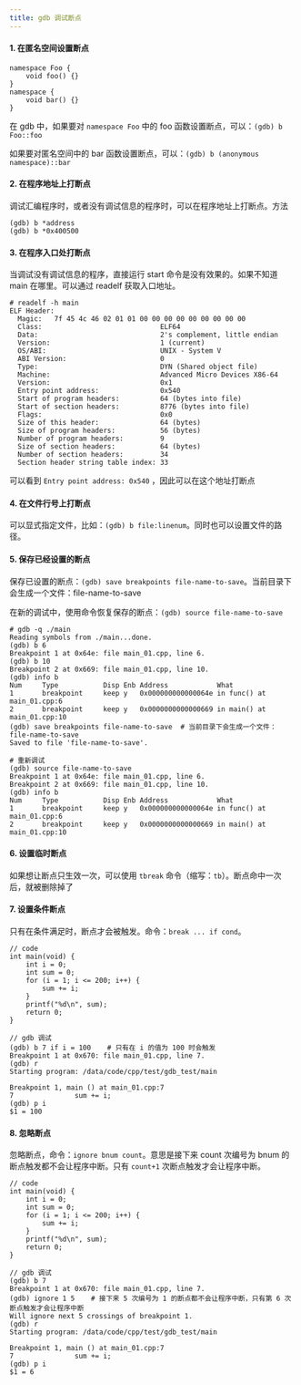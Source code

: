 ```yaml
---
title: gdb 调试断点
---
```


#### 1. 在匿名空间设置断点

```
namespace Foo {
    void foo() {}
}
namespace {
    void bar() {}
}
```

在 gdb 中，如果要对 `namespace Foo` 中的 foo 函数设置断点，可以：`(gdb) b Foo::foo`

如果要对匿名空间中的 bar 函数设置断点，可以：`(gdb) b (anonymous namespace)::bar`

#### 2. 在程序地址上打断点

调试汇编程序时，或者没有调试信息的程序时，可以在程序地址上打断点。方法

```
(gdb) b *address
(gdb) b *0x400500
```

#### 3. 在程序入口处打断点

当调试没有调试信息的程序，直接运行 start 命令是没有效果的。如果不知道 main 在哪里。可以通过 readelf 获取入口地址。

```
# readelf -h main       
ELF Header:
  Magic:   7f 45 4c 46 02 01 01 00 00 00 00 00 00 00 00 00 
  Class:                             ELF64
  Data:                              2's complement, little endian
  Version:                           1 (current)
  OS/ABI:                            UNIX - System V
  ABI Version:                       0
  Type:                              DYN (Shared object file)
  Machine:                           Advanced Micro Devices X86-64
  Version:                           0x1
  Entry point address:               0x540
  Start of program headers:          64 (bytes into file)
  Start of section headers:          8776 (bytes into file)
  Flags:                             0x0
  Size of this header:               64 (bytes)
  Size of program headers:           56 (bytes)
  Number of program headers:         9
  Size of section headers:           64 (bytes)
  Number of section headers:         34
  Section header string table index: 33
```

可以看到 `Entry point address: 0x540` ，因此可以在这个地址打断点

#### 4. 在文件行号上打断点

可以显式指定文件，比如：`(gdb) b file:linenum`。同时也可以设置文件的路径。

#### 5. 保存已经设置的断点

保存已设置的断点：`(gdb) save breakpoints file-name-to-save`。当前目录下会生成一个文件：file-name-to-save

在新的调试中，使用命令恢复保存的断点：`(gdb) source file-name-to-save`

```
# gdb -q ./main
Reading symbols from ./main...done.
(gdb) b 6
Breakpoint 1 at 0x64e: file main_01.cpp, line 6.
(gdb) b 10
Breakpoint 2 at 0x669: file main_01.cpp, line 10.
(gdb) info b
Num     Type           Disp Enb Address            What
1       breakpoint     keep y   0x000000000000064e in func() at main_01.cpp:6
2       breakpoint     keep y   0x0000000000000669 in main() at main_01.cpp:10
(gdb) save breakpoints file-name-to-save  # 当前目录下会生成一个文件：file-name-to-save
Saved to file 'file-name-to-save'.

# 重新调试
(gdb) source file-name-to-save
Breakpoint 1 at 0x64e: file main_01.cpp, line 6.
Breakpoint 2 at 0x669: file main_01.cpp, line 10.
(gdb) info b
Num     Type           Disp Enb Address            What
1       breakpoint     keep y   0x000000000000064e in func() at main_01.cpp:6
2       breakpoint     keep y   0x0000000000000669 in main() at main_01.cpp:10
```

#### 6. 设置临时断点

如果想让断点只生效一次，可以使用 `tbreak` 命令（缩写：`tb`）。断点命中一次后，就被删除掉了

#### 7. 设置条件断点

只有在条件满足时，断点才会被触发。命令：`break ... if cond`。

```
// code
int main(void) {
    int i = 0;
    int sum = 0;
    for (i = 1; i <= 200; i++) {
        sum += i;
    }
    printf("%d\n", sum);
    return 0;
}

// gdb 调试
(gdb) b 7 if i = 100    # 只有在 i 的值为 100 时会触发
Breakpoint 1 at 0x670: file main_01.cpp, line 7.
(gdb) r
Starting program: /data/code/cpp/test/gdb_test/main 

Breakpoint 1, main () at main_01.cpp:7
7               sum += i;
(gdb) p i
$1 = 100
```

#### 8. 忽略断点

忽略断点，命令：`ignore bnum count`。意思是接下来 count 次编号为 bnum 的断点触发都不会让程序中断。只有 `count+1` 次断点触发才会让程序中断。

```
// code
int main(void) {
    int i = 0;
    int sum = 0;
    for (i = 1; i <= 200; i++) {
        sum += i;
    }
    printf("%d\n", sum);
    return 0;
}

// gdb 调试
(gdb) b 7
Breakpoint 1 at 0x670: file main_01.cpp, line 7.
(gdb) ignore 1 5    # 接下来 5 次编号为 1 的断点都不会让程序中断，只有第 6 次断点触发才会让程序中断
Will ignore next 5 crossings of breakpoint 1.
(gdb) r
Starting program: /data/code/cpp/test/gdb_test/main 

Breakpoint 1, main () at main_01.cpp:7
7               sum += i;
(gdb) p i
$1 = 6
```